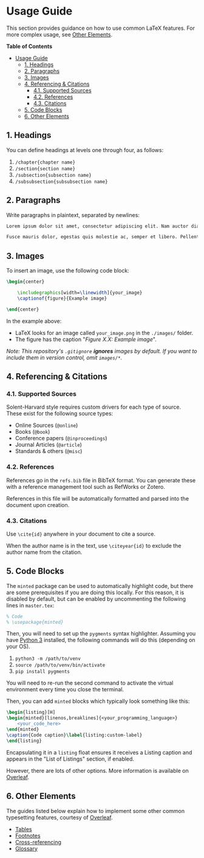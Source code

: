 # Usage Guide

This section provides guidance on how to use common LaTeX features. For more complex usage, see [Other Elements](#other-elements).

**Table of Contents**

- [Usage Guide](#usage-guide)
  - [1. Headings](#1-headings)
  - [2. Paragraphs](#2-paragraphs)
  - [3. Images](#3-images)
  - [4. Referencing \& Citations](#4-referencing--citations)
    - [4.1. Supported Sources](#41-supported-sources)
    - [4.2. References](#42-references)
    - [4.3. Citations](#43-citations)
  - [5. Code Blocks](#5-code-blocks)
  - [6. Other Elements](#6-other-elements)

## 1. Headings

You can define headings at levels one through four, as follows:

1. `/chapter{chapter name}`
2. `/section{section name}`
3. `/subsection{subsection name}`
4. `/subsubsection{subsubsection name}`

## 2. Paragraphs

Write paragraphs in plaintext, separated by newlines:

```tex
Lorem ipsum dolor sit amet, consectetur adipiscing elit. Nam auctor diam augue, at fermentum mauris cursus eget.

Fusce mauris dolor, egestas quis molestie ac, semper et libero. Pellentesque varius eros in dui porta suscipit.
```

## 3. Images

To insert an image, use the following code block:

```tex
\begin{center}

    \includegraphics[width=\linewidth]{your_image}
    \captionof{figure}{Example image}

\end{center}
```

In the example above:

- LaTeX looks for an image called `your_image.png` in the `./images/` folder.
- The figure has the caption "*Figure X.X: Example image*".

*Note: This repository's `.gitignore` ***ignores*** images by default. If you want to include them in version control, omit  `images/*`.*

## 4. Referencing & Citations

### 4.1. Supported Sources

Solent-Harvard style requires custom drivers for each type of source. These exist for the following source types:

- Online Sources (`@online`)
- Books (`@book`)
- Conference papers (`@inproceedings`)
- Journal Articles (`@article`)
- Standards & others (`@misc`)

### 4.2. References

References go in the `refs.bib` file in BibTeX format. You can generate these with a reference management tool such as RefWorks or Zotero.

References in this file will be automatically formatted and parsed into the document upon creation.

### 4.3. Citations

 Use `\cite{id}` anywhere in your document to cite a source.

 When the author name is in the text, use `\citeyear{id}` to exclude the author name from the citation.

## 5. Code Blocks

The `minted` package can be used to automatically highlight code, but there are some prerequisites if you are doing this locally. For this reason, it is disabled by default, but can be enabled by uncommenting the following lines in `master.tex`:

```latex
% Code
% \usepackage{minted}
```

Then, you will need to set up the `pygments` syntax highlighter. Assuming you have [Python 3](https://www.python.org/) installed, the following commands will do this (depending on your OS).

1. `python3 -m /path/to/venv`
2. `source /path/to/venv/bin/activate`
3. `pip install pygments`

You will need to re-run the second command to activate the virtual environment every time you close the terminal.

Then, you can add `minted` blocks which typically look something like this:

```latex
\begin{listing}[H]
\begin{minted}[linenos,breaklines]{<your_programming_language>}
    <your_code_here>
\end{minted}
\caption{Code caption}\label{listing:custom-label}
\end{listing}
```

Encapsulating it in a `listing` float ensures it receives a Listing caption and appears in the "List of Listings" section, if enabled.

However, there are lots of other options. More information is available on [Overleaf](https://www.overleaf.com/learn/latex/Code_Highlighting_with_minted).

## 6. Other Elements

The guides listed below explain how to implement some other common typesetting features, courtesy of [Overleaf](https://www.overleaf.com/).

- [Tables](https://www.overleaf.com/learn/latex/Tables)
- [Footnotes](https://www.overleaf.com/learn/latex/Footnotes)
- [Cross-referencing](https://www.overleaf.com/learn/latex/Cross_referencing_sections%2C_equations_and_floats)
- [Glossary](https://www.overleaf.com/learn/latex/Glossaries)